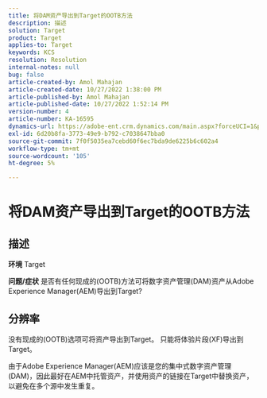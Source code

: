 ```yaml
---
title: 将DAM资产导出到Target的OOTB方法
description: 描述
solution: Target
product: Target
applies-to: Target
keywords: KCS
resolution: Resolution
internal-notes: null
bug: false
article-created-by: Amol Mahajan
article-created-date: 10/27/2022 1:38:00 PM
article-published-by: Amol Mahajan
article-published-date: 10/27/2022 1:52:14 PM
version-number: 4
article-number: KA-16595
dynamics-url: https://adobe-ent.crm.dynamics.com/main.aspx?forceUCI=1&pagetype=entityrecord&etn=knowledgearticle&id=86fb7590-fc55-ed11-bba2-6045bd006793
exl-id: 6d20b8fa-3773-49e9-b792-c7038647bba0
source-git-commit: 7f0f5035ea7cebd60f6ec7bda9de6225b6c602a4
workflow-type: tm+mt
source-wordcount: '105'
ht-degree: 5%

---
```


# 将DAM资产导出到Target的OOTB方法

## 描述

<b>环境</b>
Target


<b>问题/症状</b>
是否有任何现成的(OOTB)方法可将数字资产管理(DAM)资产从Adobe Experience Manager(AEM)导出到Target?


## 分辨率


没有现成的(OOTB)选项可将资产导出到Target。 只能将体验片段(XF)导出到Target。

由于Adobe Experience Manager(AEM)应该是您的集中式数字资产管理(DAM)，因此最好在AEM中托管资产，并使用资产的链接在Target中替换资产，以避免在多个源中发生重复。
